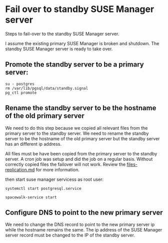 # Fail over to standby SUSE Manager server

Steps to fail-over to the standby SUSE Manager server.

I assume the existing primary SUSE Manager is broken and shutdown. The standby SUSE Manager server is ready to take over.

## Promote the standby server to be a primary server:

```
su - postgres
rm /var/lib/pgsql/data/standby.signal
pg_ctl promote
```

## Rename the standby server to be the hostname of the old primary server
We need to do this step because we copied all relevant files from the primary server to the standby server. We need to rename the standby server to be the hostname of the old primary server but the standby server has an different ip address.

All files must be have been copied from the primary server to the standby server. A cron job was setup and did the job on a regular basis. Without correctly copied files the failover will not work. Review the [files-replication.md](../blob/master/files-replication.md) for more information.

then start suse manager servicess as root user:
```
systemctl start postgresql.service

spacewalk-service start
```

## Configure DNS to point to the new primary server
We need to change the DNS record to point to the new primary server ip while the hostname remains the same. The ip address of the SUSE Manager server record must be changed to the IP of the standby server.

